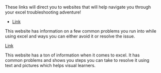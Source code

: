 These links will direct you to websites that will help navigate you through your excel troubleshooting adventure!

- [Link](https://spreadsheeto.com/excel-not-responding/) 

This website has information on a few common problems you run into while using excel and ways you can either avoid it or resolve the issue.

[Link](https://jkp-ads.com/articles/troubleshooting-excel.asp)

This website has a ton of information when it comes to excel. It has common problems and shows you steps you can take to resolve it
using text and pictures which helps visual learners.
